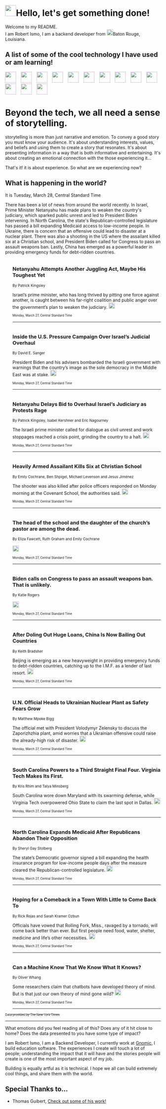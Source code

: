 <h1><img src="https://emojis.slackmojis.com/emojis/images/1643514375/3493/hot-coffee.gif?1643514375" width="35"/>Hello, let's get something done!</h1>

<p>Welcome to my README.<br/>
I am Robert Ismo, I am a backend developer from <img src="https://emojis.slackmojis.com/emojis/images/1638395689/50435/moulin_rouge.png?1638395689" width="20"/>Baton Rouge, Louisiana.</p>
<h2>A list of some of the cool technology I have used or am learning!</h2>
<p>
<img src="https://emojis.slackmojis.com/emojis/images/1643516091/21142/meow_bongotap.gif?1643516091" width="35" alt="">
<img src="https://img.shields.io/badge/Favorite%20Frontend%20Framework-SvelteKit-f83903" alt="">
<img src="https://img.shields.io/badge/Second%20Favorite-Vue-40b581" alt="">
<img src="https://img.shields.io/badge/Most%20Used%20Runtime-Nodejs-78b061" alt="">
<img src="https://emojis.slackmojis.com/emojis/images/1643517416/34482/fire.gif?1643517416" width="35" alt="">
<img src="https://img.shields.io/badge/Javascript%20But%20Better-Typescript-0078ca" alt="">
<img src="https://img.shields.io/badge/Favorite%20Language-Elixir-3e244d" alt="">
<img src="https://img.shields.io/badge/Containerize%20Everything-Docker-6ac9ef" alt="">
<img src="https://emojis.slackmojis.com/emojis/images/1643514596/5999/meow_party.gif?1643514596" width="35" alt="">
<img src="https://img.shields.io/badge/API%20Love%20Language-Graphql-de32a5" alt="">
<img src="https://img.shields.io/badge/Our%20Favorite%20Version%20Controller-Git-e94f33" alt="">
<img src="https://img.shields.io/badge/Favorite%20Database-Redis-d42d1d" alt="">
<img src="https://emojis.slackmojis.com/emojis/images/1643514559/5584/deployparrot.gif?1643514559" width="35" alt="">
<img src="https://img.shields.io/badge/Container%20Interstate-RabbitMQ-f66200" alt="">
<img src="https://img.shields.io/badge/Gotta%20Learn-Kubernetes-316adf" alt="">
<img src="https://img.shields.io/badge/Really%20Mature%20Now-WASM-654fef" alt="">
<img src="https://emojis.slackmojis.com/emojis/images/1666642497/61942/dance_vibe.gif?1666642497" width="35" alt="">
<img src="https://img.shields.io/badge/For%20My%20M1-ARM64-657d96" alt="">
<img src="https://img.shields.io/badge/Loving%20This%20So%20Much-TailwindCSS-17bcb5" alt="">
<img src="https://img.shields.io/badge/Cool%20Build%20Tool-Vite-f9cb24" alt="">
<img src="https://emojis.slackmojis.com/emojis/images/1669231376/62819/working-on-it.gif?1669231376" width="35" alt="">
<img src="https://img.shields.io/badge/Fun%20and%20Easy%20Database-MongoDB-5f8c49" alt="">
<img src="https://img.shields.io/badge/JS%20Life%20Support-NPM-c73737" alt="">
<img src="https://img.shields.io/badge/I%20Liked%20It-DynamoDB-0073b9" alt="">
<img src="https://emojis.slackmojis.com/emojis/images/1643514045/46/question.gif?1643514045" width="35" alt="">
<img src="https://img.shields.io/badge/cool-React-60d6f9" alt="">
<img src="https://img.shields.io/badge/Future%20Big%20Project-Lambda-f37e00" alt="">
<img src="https://img.shields.io/badge/NPM%20But%20Better-PNPM-f1aa07" alt="">
<img src="https://emojis.slackmojis.com/emojis/images/1643514943/9662/fbwow.gif?1643514943" width="35" alt="">
<img src="https://img.shields.io/badge/First%20Language-C-662079" alt="">
<img src="https://img.shields.io/badge/Where%20I%20Deploy%20Frontend-Vercel-000000" alt="">
<img src="https://img.shields.io/badge/Who%20Does%20not%20Want%20an%20App-Swift-f9492a" alt="">
<img src="https://emojis.slackmojis.com/emojis/images/1643514058/151/javascript.png?1643514058" width="35" alt="">
<img src="https://img.shields.io/badge/cool-Python-fbd542" alt="">
<img src="https://img.shields.io/badge/Favorite%20Something-Stripe-656cdc" alt="">
<img src="https://img.shields.io/badge/Of%20Course-HTML5-ed6327" alt="">
<img src="https://emojis.slackmojis.com/emojis/images/1660415405/60731/bomb.gif?1660415405" width="35" alt="">
<img src="https://img.shields.io/badge/hate-CSS-2964ec" alt="">
<img src="https://img.shields.io/badge/Learning-CircleCI-141215" alt="">
<img src="https://img.shields.io/badge/Learning-Rust-fbbb3b" alt="">
<img src="https://emojis.slackmojis.com/emojis/images/1660415397/60712/writing-hand.gif?1660415397" width="35" alt="">
<img src="https://img.shields.io/badge/Dev%20Browser%20of%20Choice-Firefox-cc4e26" alt="">
<img src="https://img.shields.io/badge/Recoverying%20From%20Windows-UNIX-1781e3" alt="">
<img src="https://img.shields.io/badge/LOVE-LogSeq-90c1c2" alt="">
<img src="https://emojis.slackmojis.com/emojis/images/1643514066/223/kirby.gif?1643514066" width="35" alt="">
<img src="https://img.shields.io/badge/Daily%20Driver-MacOS-e6e6e8" alt="">
<img src="https://img.shields.io/badge/Git%20Server-Github-000000" alt="">
<img src="https://img.shields.io/badge/enjoyable-EC2-f17428" alt="">
<img src="https://emojis.slackmojis.com/emojis/images/1643514239/2069/excited.gif?1643514239" width="35" alt="">
</p>
<h1>Beyond the tech, we all need a sense of storytelling.</h1>
<p>storytelling is more than just narrative and emotion. To convey a good story you must know your audience. It's about understanding interests, values, and beliefs and using them to create a story that resonates. It's about presenting information in a way that is both informative and entertaining. It's about creating an emotional connection with the those experiencing it...</p>
<p>That's it! it is about experience. So what are we experiencing now?</p>
<h2>What is happening in the world?</h2>
<p>It is Tuesday, March 28, Central Standard Time</p>
<p>
There has been a lot of news from around the world recently. In Israel, Prime Minister Netanyahu has made plans to weaken the country&#39;s judiciary, which sparked public unrest and led to President Biden intervening. In North Carolina, the state&#39;s Republican-controlled legislature has passed a bill expanding Medicaid access to low-income people. In Ukraine, there is concern that an offensive could lead to disaster at a nuclear plant. There was also a shooting in the US where the assailant killed six at a Christian school, and President Biden called for Congress to pass an assault weapons ban. Lastly, China has emerged as a powerful leader in providing emergency funds for debt-ridden countries.</p>
<ol>
<img src="https://img.shields.io/badge/-world-blue" alt="">
<h3>Netanyahu Attempts Another Juggling Act, Maybe His Toughest Yet</h3>
<sub>By Patrick Kingsley</sub>
<p>Israel’s prime minister, who has long thrived by pitting one force against another, is caught between his far-right coalition and public anger over the government’s plan to weaken the judiciary.  <a href="https://nyti.ms/3nrZ0sX"><img src="https://developer.nytimes.com/files/poweredby_nytimes_30b.png?v=1583354208352" height="20"></a></p>
<sub><sub>Monday, March 27, Central Standard Time</sub></sub>
<hr/>
<img src="https://img.shields.io/badge/-us-blue" alt="">
<h3>Inside the U.S. Pressure Campaign Over Israel’s Judicial Overhaul</h3>
<sub>By David E. Sanger</sub>
<p>President Biden and his advisers bombarded the Israeli government with warnings that the country’s image as the sole democracy in the Middle East was at stake.  <a href="https://nyti.ms/3G0ddnh"><img src="https://developer.nytimes.com/files/poweredby_nytimes_30b.png?v=1583354208352" height="20"></a></p>
<sub><sub>Monday, March 27, Central Standard Time</sub></sub>
<hr/>
<img src="https://img.shields.io/badge/-world-blue" alt="">
<h3>Netanyahu Delays Bid to Overhaul Israel’s Judiciary as Protests Rage</h3>
<sub>By Patrick Kingsley, Isabel Kershner and Eric Nagourney</sub>
<p>The Israeli prime minister called for dialogue as civil unrest and work stoppages reached a crisis point, grinding the country to a halt.  <a href="https://nyti.ms/40I5Vwz"><img src="https://developer.nytimes.com/files/poweredby_nytimes_30b.png?v=1583354208352" height="20"></a></p>
<sub><sub>Monday, March 27, Central Standard Time</sub></sub>
<hr/>
<img src="https://img.shields.io/badge/-us-blue" alt="">
<h3>Heavily Armed Assailant Kills Six at Christian School</h3>
<sub>By Emily Cochrane, Ben Shpigel, Michael Levenson and Jesus Jiménez</sub>
<p>The shooter was also killed after police officers responded on Monday morning at the Covenant School, the authorities said.  <a href="https://nyti.ms/40zjFcE"><img src="https://developer.nytimes.com/files/poweredby_nytimes_30b.png?v=1583354208352" height="20"></a></p>
<sub><sub>Monday, March 27, Central Standard Time</sub></sub>
<hr/>
<img src="https://img.shields.io/badge/-us-blue" alt="">
<h3>The head of the school and the daughter of the church’s pastor are among the dead.</h3>
<sub>By Eliza Fawcett, Ruth Graham and Emily Cochrane</sub>
<p>  <a href="https://nyti.ms/3JTbcut"><img src="https://developer.nytimes.com/files/poweredby_nytimes_30b.png?v=1583354208352" height="20"></a></p>
<sub><sub>Monday, March 27, Central Standard Time</sub></sub>
<hr/>
<img src="https://img.shields.io/badge/-us-blue" alt="">
<h3>Biden calls on Congress to pass an assault weapons ban. That is unlikely.</h3>
<sub>By Katie Rogers</sub>
<p>  <a href="https://nyti.ms/3Keb9uC"><img src="https://developer.nytimes.com/files/poweredby_nytimes_30b.png?v=1583354208352" height="20"></a></p>
<sub><sub>Monday, March 27, Central Standard Time</sub></sub>
<hr/>
<img src="https://img.shields.io/badge/-business-blue" alt="">
<h3>After Doling Out Huge Loans, China Is Now Bailing Out Countries</h3>
<sub>By Keith Bradsher</sub>
<p>Beijing is emerging as a new heavyweight in providing emergency funds to debt-ridden countries, catching up to the I.M.F. as a lender of last resort.  <a href="https://nyti.ms/3JNtVHC"><img src="https://developer.nytimes.com/files/poweredby_nytimes_30b.png?v=1583354208352" height="20"></a></p>
<sub><sub>Monday, March 27, Central Standard Time</sub></sub>
<hr/>
<img src="https://img.shields.io/badge/-world-blue" alt="">
<h3>U.N. Official Heads to Ukrainian Nuclear Plant as Safety Fears Grow</h3>
<sub>By Matthew Mpoke Bigg</sub>
<p>The official met with President Volodymyr Zelensky to discuss the Zaporizhzhia plant, amid worries that a Ukrainian offensive could raise the already-high risk of disaster.  <a href="https://nyti.ms/3KeztMX"><img src="https://developer.nytimes.com/files/poweredby_nytimes_30b.png?v=1583354208352" height="20"></a></p>
<sub><sub>Monday, March 27, Central Standard Time</sub></sub>
<hr/>
<img src="https://img.shields.io/badge/-sports-blue" alt="">
<h3>South Carolina Powers to a Third Straight Final Four. Virginia Tech Makes Its First.</h3>
<sub>By Kris Rhim and Talya Minsberg</sub>
<p>South Carolina wore down Maryland with its swarming defense, while Virginia Tech overpowered Ohio State to claim the last spot in Dallas.  <a href="https://nyti.ms/3nsq0IZ"><img src="https://developer.nytimes.com/files/poweredby_nytimes_30b.png?v=1583354208352" height="20"></a></p>
<sub><sub>Monday, March 27, Central Standard Time</sub></sub>
<hr/>
<img src="https://img.shields.io/badge/-us-blue" alt="">
<h3>North Carolina Expands Medicaid After Republicans Abandon Their Opposition</h3>
<sub>By Sheryl Gay Stolberg</sub>
<p>The state’s Democratic governor signed a bill expanding the health insurance program for low-income people days after the measure cleared the Republican-controlled legislature.  <a href="https://nyti.ms/3FVtnOO"><img src="https://developer.nytimes.com/files/poweredby_nytimes_30b.png?v=1583354208352" height="20"></a></p>
<sub><sub>Monday, March 27, Central Standard Time</sub></sub>
<hr/>
<img src="https://img.shields.io/badge/-us-blue" alt="">
<h3>Hoping for a Comeback in a Town With Little to Come Back To</h3>
<sub>By Rick Rojas and Sarah Kramer Ozbun</sub>
<p>Officials have vowed that Rolling Fork, Miss., ravaged by a tornado, will come back better than ever. But first people need food, water, shelter, medicine and life’s other necessities.  <a href="https://nyti.ms/3TL23Zn"><img src="https://developer.nytimes.com/files/poweredby_nytimes_30b.png?v=1583354208352" height="20"></a></p>
<sub><sub>Monday, March 27, Central Standard Time</sub></sub>
<hr/>
<img src="https://img.shields.io/badge/-science-blue" alt="">
<h3>Can a Machine Know That We Know What It Knows?</h3>
<sub>By Oliver Whang</sub>
<p>Some researchers claim that chatbots have developed theory of mind. But is that just our own theory of mind gone wild?  <a href="https://nyti.ms/3FVSLUN"><img src="https://developer.nytimes.com/files/poweredby_nytimes_30b.png?v=1583354208352" height="20"></a></p>
<sub><sub>Monday, March 27, Central Standard Time</sub></sub>
<hr/>
</ol>
<a href="https://developer.nytimes.com"><sub><sub>Data provided by The New York Times</sub></sub></a>
<hr/>
<p>What emotions did you feel reading all of this? Does any of it hit close to home? Does the data presented to you have some type of impact?</p>
<p>I am Robert Ismo, I am a Backend Developer, I currently work at <a href="https://gnomic.education/">Gnomic</a>, I build education software. The experiences I create will touch a lot of people; understanding the impact that it will have and the stories people will create is one of the most important aspect of my job.</p>
<p>Building is equally artful as it is technical. I hope we all can build extremely cool things, and share them with the world.</p>
<h2>Special Thanks to...</h2>
<ul>
<li>Thomas Guibert, <a href="https://github.com/thmsgbrt/thmsgbrt">Check out some of his work!</a></li>
</ul>